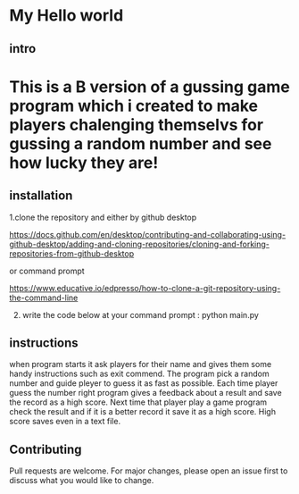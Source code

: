# My Hello world

## intro
# This is a B version of a gussing game program which i created to make players chalenging themselvs for gussing a random number and see how lucky they are!
## installation
1.clone the repository and either by github desktop 

https://docs.github.com/en/desktop/contributing-and-collaborating-using-github-desktop/adding-and-cloning-repositories/cloning-and-forking-repositories-from-github-desktop 

or command prompt 

https://www.educative.io/edpresso/how-to-clone-a-git-repository-using-the-command-line

2. write the code below at your command prompt : python main.py

## instructions
when program starts it ask players for their name and gives them some handy instructions such as exit commend.
The program pick a random number and guide pleyer to guess it as fast as possible.
Each time player guess the number right program gives a feedback about a result and save the record as a high score.
Next time that player play a game program check the result and if it is a better record it save it as a high score. High score saves even in a text file. 

## Contributing
Pull requests are welcome. For major changes, please open an issue first to discuss what you would like to change.
